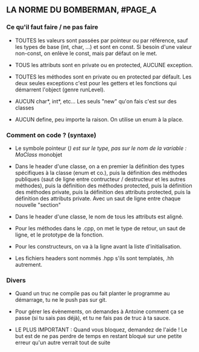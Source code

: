 

## LA NORME DU BOMBERMAN, #PAGE_A


### Ce qu'il faut faire / ne pas faire

- TOUTES les valeurs sont passées par pointeur ou par référence, sauf les types de base (int, char, ...) et sont en const.
  Si besoin d'une valeur non-const, on enlève le const, mais par défaut on le met.

- TOUS les attributs sont en private ou en protected, AUCUNE exception.

- TOUTES les méthodes sont en private ou en protected par défault. Les deux seules exceptions c'est pour les getters et
  les fonctions qui démarrent l'object (genre runLevel).

- AUCUN char*, int*, etc... Les seuls "new" qu'on fais c'est sur des classes

- AUCUN define, peu importe la raison. On utilise un enum à la place.


### Comment on code ? (syntaxe)

- Le symbole pointeur (*) est sur le type, pas sur le nom de la variable : MaClass* monobjet

- Dans le header d'une classe, on a en premier la définition des types spécifiques à la classe (enum et co.),
  puis la définition des méthodes publiques (saut de ligne entre contructeur / destructeur et les autres méthodes),
  puis la définition des méthodes protected,
  puis la définition des méthodes private,
  puis la définition des attributs protected,
  puis la définition des attributs private.
  Avec un saut de ligne entre chaque nouvelle "section"

- Dans le header d'une classe, le nom de tous les attributs est aligné.

- Pour les méthodes dans le .cpp, on met le type de retour, un saut de ligne, et le prototype de la fonction.

- Pour les constructeurs, on va à la ligne avant la liste d'initialisation.

- Les fichiers headers sont nommés .hpp s'ils sont templatés, .hh autrement.


### Divers

- Quand un truc ne compile pas ou fait planter le programme au démarrage, tu ne le push pas sur git.

- Pour gérer les évènements, on demandes à Antoine comment ça se passe (si tu sais pas déjà), et tu ne fais pas de truc à ta sauce.

- LE PLUS IMPORTANT : Quand vous bloquez, demandez de l'aide ! Le but est de ne pas perdre de temps en restant bloqué sur une petite erreur qu'un autre verrait tout de suite

